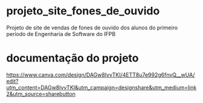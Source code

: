 # projeto_site_fones_de_ouvido
Projeto de site de vendas de fones de ouvido dos alunos do primeiro período de Engenharia de Software do IFPB

# documentação do projeto
https://www.canva.com/design/DAGw8IvvTKI/4ETT8u7e992g6fnvQ__wUA/edit?utm_content=DAGw8IvvTKI&utm_campaign=designshare&utm_medium=link2&utm_source=sharebutton